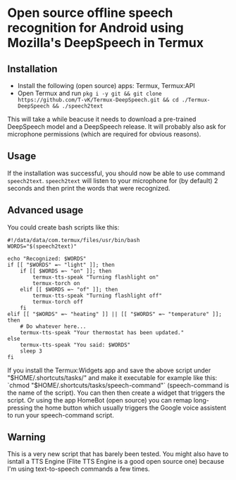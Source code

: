 # Open source offline speech recognition for Android using Mozilla's DeepSpeech in Termux

## Installation

- Install the following (open source) apps: Termux, Termux:API
- Open Termux and run 
    `pkg i -y git && git clone https://github.com/T-vK/Termux-DeepSpeech.git && cd ./Termux-DeepSpeech && ./speech2text`

This will take a while beacuse it needs to download a pre-trained DeepSpeech model and a DeepSpeech release. It will probably also ask for microphone permissions (which are required for obvious reasons).

## Usage
If the installation was successful, you should now be able to use command `speech2text`. 
`speech2text` will listen to your microphone for (by default) 2 seconds and then print the words that were recognized.

## Advanced usage
You could create bash scripts like this:
```
#!/data/data/com.termux/files/usr/bin/bash
WORDS="$(speech2text)"

echo "Recognized: $WORDS"
if [[ "$WORDS" =~ "light" ]]; then
    if [[ $WORDS =~ "on" ]]; then
        termux-tts-speak "Turning flashlight on"
        termux-torch on
    elif [[ $WORDS =~ "of" ]]; then
        termux-tts-speak "Turning flashlight off"
        termux-torch off
    fi
elif [[ "$WORDS" =~ "heating" ]] || [[ "$WORDS" =~ "temperature" ]]; then
    # Do whatever here...
    termux-tts-speak "Your thermostat has been updated."
else
    termux-tts-speak "You said: $WORDS"
    sleep 3
fi
```

If you install the Termux:Widgets app and save the above script under "$HOME/.shortcuts/tasks/" and make it executable for example like this: `chmod "$HOME/.shortcuts/tasks/speech-command"` (speech-command is the name of the script).
You can then then create a widget that triggers the script. Or using the app HomeBot (open source) you can remap long-pressing the home button which usually triggers the Google voice assistent to run your speech-command script.


## Warning

This is a very new script that has barely been tested. You might also have to isntall a TTS Engine (Flite TTS Engine is a good open source one) because I'm using text-to-speech commands a few times.

